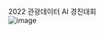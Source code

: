 2022 관광데이터 AI 경진대회		
![image](https://user-images.githubusercontent.com/71584305/194863402-68af82e7-e102-4a2d-a777-dc3fc4f628f3.png)
